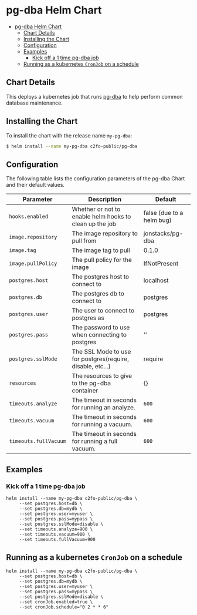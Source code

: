 # pg-dba Helm Chart

- [pg-dba Helm Chart](#pg-dba-Helm-Chart)
  - [Chart Details](#Chart-Details)
  - [Installing the Chart](#Installing-the-Chart)
  - [Configuration](#Configuration)
  - [Examples](#Examples)
    - [Kick off a 1 time pg-dba job](#Kick-off-a-1-time-pg-dba-job)
  - [Running as a kubernetes `CronJob` on a schedule](#Running-as-a-kubernetes-CronJob-on-a-schedule)


## Chart Details

This deploys a kubernetes job that runs [pg-dba](https://github.com/jonstacks/pg-dba)
to help perform common database maintenance.

## Installing the Chart

To install the chart with the release name `my-pg-dba`:

```bash
$ helm install --name my-pg-dba c2fo-public/pg-dba
```

## Configuration

The following table lists the configuration parameters of the pg-dba Chart and their default values.


| Parameter               | Description                                                | Default                     |
| ----------------------- | ---------------------------------------------------------- | --------------------------- |
| `hooks.enabled`         | Whether or not to enable helm hooks to clean up the job    | false (due to a helm bug)   |
| `image.repository`      | The image repository to pull from                          | jonstacks/pg-dba            |
| `image.tag`             | The image tag to pull                                      | 0.1.0                       |
| `image.pullPolicy`      | The pull policy for the image                              | IfNotPresent                |
| `postgres.host`         | The postgres host to connect to                            | localhost                   |
| `postgres.db`           | The postgres db to connect to                              | postgres                    |
| `postgres.user`         | The user to connect to postgres as                         | postgres                    |
| `postgres.pass`         | The password to use when connecting to postgres            | ''                          |
| `postgres.sslMode`      | The SSL Mode to use for postgres(require, disable, etc...) | require                     |
| `resources`             | The resources to give to the pg-dba container              | {}                          |
| `timeouts.analyze`      | The timeout in seconds for running an analyze.             | `600`                       |
| `timeouts.vacuum`       | The timeout in seconds for running a vacuum.               | `600`                       |
| `timeouts.fullVacuum`   | The timeout in seconds for running a full vacuum.          | `600`                       |


## Examples

### Kick off a 1 time pg-dba job

```
helm install --name my-pg-dba c2fo-public/pg-dba \
     --set postgres.host=db \
     --set postgres.db=mydb \
     --set postgres.user=myuser \
     --set postgres.pass=mypass \
     --set postgres.sslMode=disable \
     --set timeouts.analyze=900 \
     --set timeouts.vacuum=900 \
     --set timeouts.fullVacuum=900
```

## Running as a kubernetes `CronJob` on a schedule

```
helm install --name my-pg-dba c2fo-public/pg-dba \
     --set postgres.host=db \
     --set postgres.db=mydb \
     --set postgres.user=myuser \
     --set postgres.pass=mypass \
     --set postgres.sslMode=disable \
     --set cronJob.enabled=true \
     --set cronJob.schedule="0 2 * * 6"
```